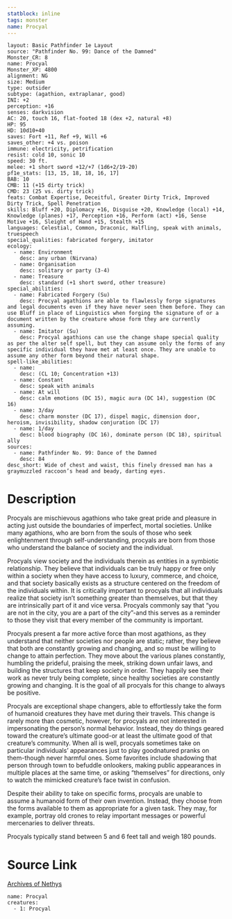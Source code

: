 ```yaml
---
statblock: inline
tags: monster
name: Procyal
---
```

```statblock
layout: Basic Pathfinder 1e Layout
source: "Pathfinder No. 99: Dance of the Damned"
Monster_CR: 8
name: Procyal
Monster_XP: 4800
alignment: NG
size: Medium
type: outsider
subtype: (agathion, extraplanar, good)
INI: +2
perception: +16
senses: darkvision
AC: 20, touch 16, flat-footed 18 (dex +2, natural +8)
HP: 95
HD: 10d10+40
saves: Fort +11, Ref +9, Will +6
saves_other: +4 vs. poison
immune: electricity, petrification
resist: cold 10, sonic 10
speed: 30 ft.
melee: +1 short sword +12/+7 (1d6+2/19-20)
pf1e_stats: [13, 15, 18, 18, 16, 17]
BAB: 10
CMB: 11 (+15 dirty trick)
CMD: 23 (25 vs. dirty trick)
feats: Combat Expertise, Deceitful, Greater Dirty Trick, Improved Dirty Trick, Spell Penetration
skills: Bluff +20, Diplomacy +16, Disguise +20, Knowledge (local) +14, Knowledge (planes) +17, Perception +16, Perform (act) +16, Sense Motive +16, Sleight of Hand +15, Stealth +15
languages: Celestial, Common, Draconic, Halfling, speak with animals, truespeech
special_qualities: fabricated forgery, imitator
ecology:
  - name: Environment
    desc: any urban (Nirvana)
  - name: Organisation
    desc: solitary or party (3-4)
  - name: Treasure
    desc: standard (+1 short sword, other treasure)
special_abilities:
  - name: Fabricated Forgery (Su)
    desc: Procyal agathions are able to flawlessly forge signatures and legal documents even if they have never seen them before. They can use Bluff in place of Linguistics when forging the signature of or a document written by the creature whose form they are currently assuming.
  - name: Imitator (Su)
    desc: Procyal agathions can use the change shape special quality as per the alter self spell, but they can assume only the forms of any specific individual they have met at least once. They are unable to assume any other form beyond their natural shape.
spell-like_abilities:
  - name:
    desc: (CL 10; Concentration +13)
  - name: Constant
    desc: speak with animals
  - name: At will
    desc: calm emotions (DC 15), magic aura (DC 14), suggestion (DC 16)
  - name: 3/day
    desc: charm monster (DC 17), dispel magic, dimension door, heroism, invisibility, shadow conjuration (DC 17)
  - name: 1/day
    desc: blood biography (DC 16), dominate person (DC 18), spiritual ally
sources:
  - name: Pathfinder No. 99: Dance of the Damned
    desc: 84
desc_short: Wide of chest and waist, this finely dressed man has a graymuzzled raccoon’s head and beady, darting eyes.
```
# Description
Procyals are mischievous agathions who take great pride and pleasure in acting just outside the boundaries of imperfect, mortal societies. Unlike many agathions, who are born from the souls of those who seek enlightenment through self-understanding, procyals are born from those who understand the balance of society and the individual.

Procyals view society and the individuals therein as entities in a symbiotic relationship. They believe that individuals can be truly happy or free only within a society when they have access to luxury, commerce, and choice, and that society basically exists as a structure centered on the freedom of the individuals within. It is critically important to procyals that all individuals realize that society isn’t something greater than themselves, but that they are intrinsically part of it and vice versa. Procyals commonly say that “you are not in the city, you are a part of the city”-and this serves as a reminder to those they visit that every member of the community is important.

Procyals present a far more active force than most agathions, as they understand that neither societies nor people are static; rather, they believe that both are constantly growing and changing, and so must be willing to change to attain perfection. They move about the various planes constantly, humbling the prideful, praising the meek, striking down unfair laws, and building the structures that keep society in order. They happily see their work as never truly being complete, since healthy societies are constantly growing and changing. It is the goal of all procyals for this change to always be positive.

Procyals are exceptional shape changers, able to effortlessly take the form of humanoid creatures they have met during their travels. This change is rarely more than cosmetic, however, for procyals are not interested in impersonating the person’s normal behavior. Instead, they do things geared toward the creature’s ultimate good-or at least the ultimate good of that creature’s community. When all is well, procyals sometimes take on particular individuals’ appearances just to play goodnatured pranks on them-though never harmful ones. Some favorites include shadowing that person through town to befuddle onlookers, making public appearances in multiple places at the same time, or asking “themselves” for directions, only to watch the mimicked creature’s face twist in confusion.

Despite their ability to take on specific forms, procyals are unable to assume a humanoid form of their own invention. Instead, they choose from the forms available to them as appropriate for a given task. They may, for example, portray old crones to relay important messages or powerful mercenaries to deliver threats.

Procyals typically stand between 5 and 6 feet tall and weigh 180 pounds.
# Source Link
[Archives of Nethys](https://aonprd.com/MonsterDisplay.aspx?ItemName=Procyal)
```encounter-table
name: Procyal
creatures:
  - 1: Procyal
```
